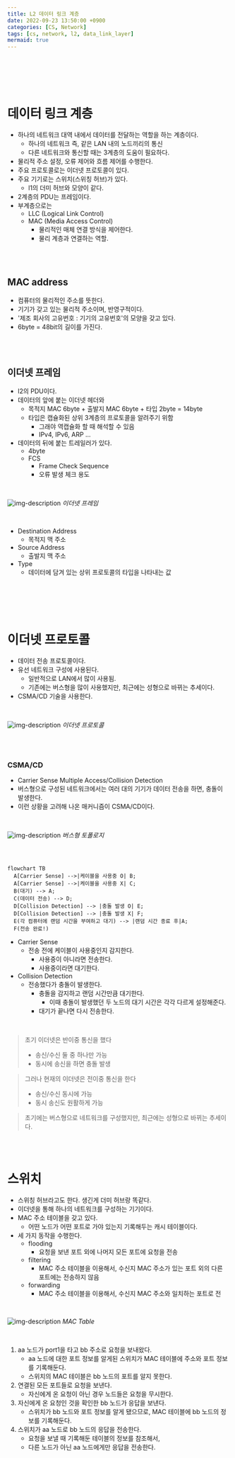 ```yaml
---
title: L2 데이터 링크 계층
date: 2022-09-23 13:50:00 +0900
categories: [CS, Network]
tags: [cs, network, l2, data_link_layer]
mermaid: true
---
```




<br/>
<br/>
<br/>
<br/>

# 데이터 링크 계층

- 하나의 네트워크 대역 내에서 데이터를 전달하는 역할을 하는 계층이다.
  - 하나의 네트워크 즉, 같은 LAN 내의 노드끼리의 통신
  - 다른 네트워크와 통신할 때는 3계층의 도움이 필요하다.
- 물리적 주소 설정, 오류 제어와 흐름 제어를 수행한다.
- 주요 프로토콜로는 이더넷 프로토콜이 있다.
- 주요 기기로는 스위치(스위칭 허브)가 있다.
  - l1의 더미 허브와 모양이 같다.
- 2계층의 PDU는 프레임이다.
- 부계층으로는
  - LLC (Logical Link Control)
  - MAC (Media Access Control)
    - 물리적인 매체 연결 방식을 제어한다.
    - 물리 계층과 연결하는 역할.

<br/>
<br/>


## MAC address

- 컴퓨터의 물리적인 주소를 뜻한다.
- 기기가 갖고 있는 물리적 주소이며, 반영구적이다.
- '제조 회사의 고유번호 : 기기의 고유번호'의 모양을 갖고 있다.
- 6byte = 48bit의 길이를 가진다.

<br/>
<br/>

## 이더넷 프레임

- l2의 PDU이다.
- 데이터의 앞에 붙는 이더넷 헤더와
  - 목적지 MAC 6byte + 출발지 MAC 6byte + 타입 2byte = 14byte
  - 타입은 캡슐화된 상위 3계층의 프로토콜을 알려주기 위함
    - 그래야 역캡슐화 할 때 해석할 수 있음
    - IPv4, IPv6, ARP ...
- 데이터의 뒤에 붙는 트레일러가 있다.
  - 4byte
  - FCS
    - Frame Check Sequence
    - 오류 발생 체크 용도

<br/>

![img-description](assets/img/posting/network/ethernet_frame.png)
_이더넷 프레임_

<br/>

- Destination Address
  - 목적지 맥 주소
- Source Address
  - 출발지 맥 주소
- Type
  - 데이터에 담겨 있는 상위 프로토콜의 타입을 나타내는 값


<br/>
<br/>
<br/>
<br/>

# 이더넷 프로토콜

- 데이터 전송 프로토콜이다.
- 유선 네트워크 구성에 사용된다.
  - 일반적으로 LAN에서 많이 사용됨.
  - 기존에는 버스형을 많이 사용했지만, 최근에는 성형으로 바뀌는 추세이다.
- CSMA/CD 기술을 사용한다.

<br/>

![img-description](assets/img/posting/network/protocol_ethernet.png)
_이더넷 프로토콜_

<br/>
<br/>

### CSMA/CD

- Carrier Sense Multiple Access/Collision Detection
- 버스형으로 구성된 네트워크에서는 여러 대의 기기가 데이터 전송을 하면, 충돌이 발생한다.
- 이런 상황을 고려해 나온 매커니즘이 CSMA/CD이다.

<br/>

![img-description](assets/img/posting/network/bus_topology.png)
_버스형 토폴로지_

<br/>

```mermaid

flowchart TB
  A[Carrier Sense] -->|케이블을 사용중 O| B;
  A[Carrier Sense] -->|케이블을 사용중 X| C;
  B(대기) --> A;
  C(데이터 전송) --> D;
  D[Collision Detection] --> |충돌 발생 O| E;
  D[Collision Detection] --> |충돌 발생 X| F;
  E(각 컴퓨터에 랜덤 시간을 부여하고 대기) --> |랜덤 시간 종료 후|A;
  F(전송 완료!)
```

- Carrier Sense
  - 전송 전에 케이블이 사용중인지 감지한다.
    - 사용중이 아니라면 전송한다.
    - 사용중이라면 대기한다.
- Collision Detection
  - 전송했다가 충돌이 발생한다.
    - 충돌을 감지하고 랜덤 시간만큼 대기한다.
      - 이때 충돌이 발생했던 두 노드의 대기 시간은 각각 다르게 설정해준다.
    - 대기가 끝나면 다시 전송한다.


<br />

> 초기 이더넷은 반이중 통신을 했다
> - 송신/수신 둘 중 하나만 가능
> - 동시에 송신을 하면 충돌 발생

> 그러나 현재의 이더넷은 전이중 통신을 한다
> - 송신/수신 동시에 가능
> - 동시 송신도 원활하게 가능

> 초기에는 버스형으로 네트워크를 구성했지만,
> 최근에는 성형으로 바뀌는 추세이다.

<br/>
<br/>

# 스위치

- 스위칭 허브라고도 한다. 생긴게 더미 허브랑 똑같다.
- 이더넷을 통해 하나의 네트워크를 구성하는 기기이다.
- MAC 주소 테이블을 갖고 있다.
  - 어떤 노드가 어떤 포트로 가야 있는지 기록해두는 캐시 테이블이다.
- 세 가지 동작을 수행한다.
  - flooding
    - 요청을 보낸 포트 외에 나머지 모든 포트에 요청을 전송
  - filtering
    - MAC 주소 테이블을 이용해서, 수신지 MAC 주소가 있는 포트 외의 다른 포트에는 전송하지 않음
  - forwarding
    - MAC 주소 테이블을 이용해서, 수신지 MAC 주소와 일치하는 포트로 전


<br/>

![img-description](assets/img/posting/network/MAC_table.gif)
_MAC Table_

<br/>

1. aa 노드가 port1을 타고 bb 주소로 요청을 보내왔다.
   - aa 노드에 대한 포트 정보를 알게된 스위치가 MAC 테이블에 주소와 포트 정보를 기록해둔다.
   - 스위치의 MAC 테이블은 bb 노드의 포트를 알지 못한다.
2. 연결된 모든 포트들로 요청을 보낸다.
   - 자신에게 온 요청이 아닌 경우 노드들은 요청을 무시한다.
3. 자신에게 온 요청인 것을 확인한 bb 노드가 응답을 보낸다.
   - 스위치가 bb 노드와 포트 정보를 알게 됐으므로, MAC 테이블에 bb 노드의 정보를 기록해둔다.
4. 스위치가 aa 노드로 bb 노드의 응답을 전송한다.
   - 요청을 보낼 때 기록해둔 테이블의 정보를 참조해서,
   - 다른 노드가 아닌 aa 노드에게만 응답을 전송한다.




<br/>
<br/>
<br/>
<br/>


